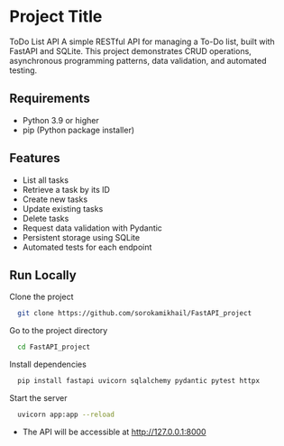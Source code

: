 # Project Title
ToDo List API
A simple RESTful API for managing a To-Do list, built with FastAPI and SQLite. This project demonstrates CRUD operations, asynchronous programming patterns, data validation, and automated testing.
## Requirements
- Python 3.9 or higher
- pip (Python package installer)
## Features

- List all tasks
- Retrieve a task by its ID
- Create new tasks
- Update existing tasks
- Delete tasks
- Request data validation with Pydantic
- Persistent storage using SQLite
- Automated tests for each endpoint

## Run Locally

Clone the project

```bash
  git clone https://github.com/sorokamikhail/FastAPI_project
```

Go to the project directory

```bash
  cd FastAPI_project
```

Install dependencies

```bash
  pip install fastapi uvicorn sqlalchemy pydantic pytest httpx
```

Start the server

```bash
  uvicorn app:app --reload
```
- The API will be accessible at http://127.0.0.1:8000

